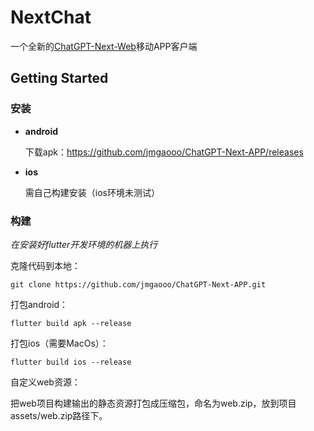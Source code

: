 # NextChat

一个全新的[ChatGPT-Next-Web](https://github.com/ChatGPTNextWeb/ChatGPT-Next-Web)移动APP客户端

## Getting Started
### 安装
* **android**

    下载apk：https://github.com/jmgaooo/ChatGPT-Next-APP/releases
* **ios**

    需自己构建安装（ios环境未测试）

### 构建

*在安装好flutter开发环境的机器上执行*

克隆代码到本地：
        
    git clone https://github.com/jmgaooo/ChatGPT-Next-APP.git

打包android：

    flutter build apk --release

打包ios（需要MacOs）：

    flutter build ios --release

自定义web资源：

把web项目构建输出的静态资源打包成压缩包，命名为web.zip，放到项目assets/web.zip路径下。

    